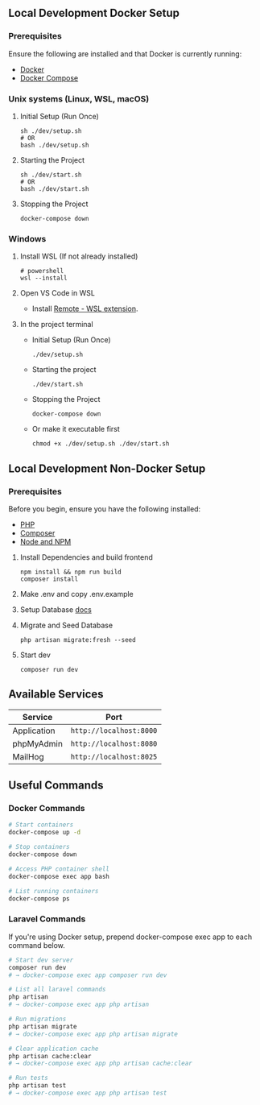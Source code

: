 ## Local Development Docker Setup

### Prerequisites

Ensure the following are installed and that Docker is currently running:

- [Docker](https://www.docker.com/get-started)
- [Docker Compose](https://docs.docker.com/compose/install)

### Unix systems (Linux, WSL, macOS)

1.  Initial Setup (Run Once)

    ```
    sh ./dev/setup.sh
    # OR
    bash ./dev/setup.sh
    ```

2.  Starting the Project

    ```
    sh ./dev/start.sh
    # OR
    bash ./dev/start.sh
    ```

3.  Stopping the Project

    ```
    docker-compose down
    ```

### Windows

1.  Install WSL (If not already installed)

    ```
    # powershell
    wsl --install
    ```

2.  Open VS Code in WSL

    - Install [Remote - WSL extension](https://marketplace.visualstudio.com/items?itemName=ms-vscode-remote.remote-wsl).

3.  In the project terminal

    - Initial Setup (Run Once)

        ```
        ./dev/setup.sh
        ```

    - Starting the project

        ```
        ./dev/start.sh
        ```

    - Stopping the Project

        ```
        docker-compose down
        ```

    - Or make it executable first

        ```
        chmod +x ./dev/setup.sh ./dev/start.sh
        ```

## Local Development Non-Docker Setup

### Prerequisites

Before you begin, ensure you have the following installed:

- [PHP](https://php.net)
- [Composer](https://getcomposer.org)
- [Node and NPM](https://nodejs.org)

1.  Install Dependencies and build frontend

    ```
    npm install && npm run build
    composer install
    ```

2.  Make .env and copy .env.example

3.  Setup Database [docs](https://laravel.com/docs/12.x/installation#databases-and-migrations)

4.  Migrate and Seed Database

    ```
    php artisan migrate:fresh --seed
    ```

5.  Start dev

    ```
    composer run dev
    ```

## Available Services

| Service     | Port                    |
| ----------- | ----------------------- |
| Application | `http://localhost:8000` |
| phpMyAdmin  | `http://localhost:8080` |
| MailHog     | `http://localhost:8025` |

## Useful Commands

### Docker Commands

```bash
# Start containers
docker-compose up -d

# Stop containers
docker-compose down

# Access PHP container shell
docker-compose exec app bash

# List running containers
docker-compose ps
```

### Laravel Commands

If you're using Docker setup, prepend docker-compose exec app to each command below.

```bash
# Start dev server
composer run dev
# → docker-compose exec app composer run dev

# List all laravel commands
php artisan
# → docker-compose exec app php artisan

# Run migrations
php artisan migrate
# → docker-compose exec app php artisan migrate

# Clear application cache
php artisan cache:clear
# → docker-compose exec app php artisan cache:clear

# Run tests
php artisan test
# → docker-compose exec app php artisan test
```
